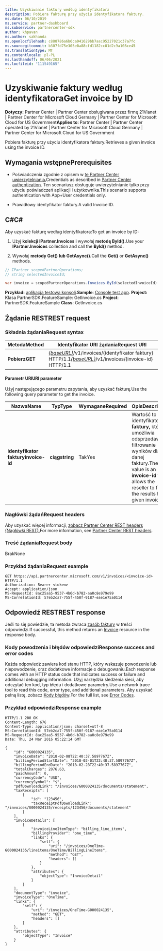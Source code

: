 ```yaml
---
title: Uzyskiwanie faktury według identyfikatora
description: Pobiera fakturę przy użyciu identyfikatora faktury.
ms.date: 06/10/2019
ms.service: partner-dashboard
ms.subservice: partnercenter-sdk
author: khpavan
ms.author: sakhanda
ms.openlocfilehash: c888786a6b6ca941629bb7aac95227021c37a7fc
ms.sourcegitcommit: b307fd75e305e0a88cfd1182cc01d2c9a108ce45
ms.translationtype: MT
ms.contentlocale: pl-PL
ms.lasthandoff: 06/06/2021
ms.locfileid: "111549165"
---
```

# <a name="get-invoice-by-id"></a><span data-ttu-id="3c75a-103">Uzyskiwanie faktury według identyfikatora</span><span class="sxs-lookup"><span data-stu-id="3c75a-103">Get invoice by ID</span></span>

<span data-ttu-id="3c75a-104">**Dotyczy:** Partner Center | Partner Center obsługiwana przez firmę 21Vianet | Partner Center for Microsoft Cloud Germany | Partner Center for Microsoft Cloud for US Government</span><span class="sxs-lookup"><span data-stu-id="3c75a-104">**Applies to**: Partner Center | Partner Center operated by 21Vianet | Partner Center for Microsoft Cloud Germany | Partner Center for Microsoft Cloud for US Government</span></span>

<span data-ttu-id="3c75a-105">Pobiera fakturę przy użyciu identyfikatora faktury.</span><span class="sxs-lookup"><span data-stu-id="3c75a-105">Retrieves a given invoice using the invoice ID.</span></span>

## <a name="prerequisites"></a><span data-ttu-id="3c75a-106">Wymagania wstępne</span><span class="sxs-lookup"><span data-stu-id="3c75a-106">Prerequisites</span></span>

- <span data-ttu-id="3c75a-107">Poświadczenia zgodnie z opisem w [te Partner Center uwierzytelniania.](partner-center-authentication.md)</span><span class="sxs-lookup"><span data-stu-id="3c75a-107">Credentials as described in [Partner Center authentication](partner-center-authentication.md).</span></span> <span data-ttu-id="3c75a-108">Ten scenariusz obsługuje uwierzytelnianie tylko przy użyciu poświadczeń aplikacji i użytkownika.</span><span class="sxs-lookup"><span data-stu-id="3c75a-108">This scenario supports authentication with App+User credentials only.</span></span>

- <span data-ttu-id="3c75a-109">Prawidłowy identyfikator faktury.</span><span class="sxs-lookup"><span data-stu-id="3c75a-109">A valid Invoice ID.</span></span>

## <a name="c"></a><span data-ttu-id="3c75a-110">C\#</span><span class="sxs-lookup"><span data-stu-id="3c75a-110">C\#</span></span>

<span data-ttu-id="3c75a-111">Aby uzyskać fakturę według identyfikatora:</span><span class="sxs-lookup"><span data-stu-id="3c75a-111">To get an invoice by ID:</span></span>

1. <span data-ttu-id="3c75a-112">Użyj **kolekcji IPartner.Invoices** i wywołaj **metodę ById().**</span><span class="sxs-lookup"><span data-stu-id="3c75a-112">Use your **IPartner.Invoices** collection and call the **ById()** method.</span></span>

2. <span data-ttu-id="3c75a-113">Wywołaj **metody Get()** **lub GetAsync().**</span><span class="sxs-lookup"><span data-stu-id="3c75a-113">Call the **Get()** or **GetAsync()** methods.</span></span>

``` csharp
// IPartner scopedPartnerOperations;
// string selectedInvoiceId;

var invoice = scopedPartnerOperations.Invoices.ById(selectedInvoiceId).Get();
```

<span data-ttu-id="3c75a-114">**Przykład:** [aplikacja testowa konsoli](console-test-app.md).</span><span class="sxs-lookup"><span data-stu-id="3c75a-114">**Sample**: [Console test app](console-test-app.md).</span></span> <span data-ttu-id="3c75a-115">**Project:** Klasa PartnerSDK.FeatureSample: GetInvoice.cs </span><span class="sxs-lookup"><span data-stu-id="3c75a-115">**Project**: PartnerSDK.FeatureSample **Class**: GetInvoice.cs</span></span>

## <a name="rest-request"></a><span data-ttu-id="3c75a-116">Żądanie REST</span><span class="sxs-lookup"><span data-stu-id="3c75a-116">REST request</span></span>

### <a name="request-syntax"></a><span data-ttu-id="3c75a-117">Składnia żądania</span><span class="sxs-lookup"><span data-stu-id="3c75a-117">Request syntax</span></span>

| <span data-ttu-id="3c75a-118">Metoda</span><span class="sxs-lookup"><span data-stu-id="3c75a-118">Method</span></span>  | <span data-ttu-id="3c75a-119">Identyfikator URI żądania</span><span class="sxs-lookup"><span data-stu-id="3c75a-119">Request URI</span></span>                                                                   |
|---------|-------------------------------------------------------------------------------|
| <span data-ttu-id="3c75a-120">**Pobierz**</span><span class="sxs-lookup"><span data-stu-id="3c75a-120">**GET**</span></span> | <span data-ttu-id="3c75a-121">[*{baseURL}*](partner-center-rest-urls.md)/v1/invoices/{identyfikator faktury} HTTP/1.1</span><span class="sxs-lookup"><span data-stu-id="3c75a-121">[*{baseURL}*](partner-center-rest-urls.md)/v1/invoices/{invoice-id} HTTP/1.1</span></span> |

#### <a name="uri-parameter"></a><span data-ttu-id="3c75a-122">Parametr URI</span><span class="sxs-lookup"><span data-stu-id="3c75a-122">URI parameter</span></span>

<span data-ttu-id="3c75a-123">Użyj następującego parametru zapytania, aby uzyskać fakturę.</span><span class="sxs-lookup"><span data-stu-id="3c75a-123">Use the following query parameter to get the invoice.</span></span>

| <span data-ttu-id="3c75a-124">Nazwa</span><span class="sxs-lookup"><span data-stu-id="3c75a-124">Name</span></span>           | <span data-ttu-id="3c75a-125">Typ</span><span class="sxs-lookup"><span data-stu-id="3c75a-125">Type</span></span>       | <span data-ttu-id="3c75a-126">Wymagane</span><span class="sxs-lookup"><span data-stu-id="3c75a-126">Required</span></span> | <span data-ttu-id="3c75a-127">Opis</span><span class="sxs-lookup"><span data-stu-id="3c75a-127">Description</span></span>                                                                                        |
|----------------|------------|----------|----------------------------------------------------------------------------------------------------|
| <span data-ttu-id="3c75a-128">**identyfikator faktury**</span><span class="sxs-lookup"><span data-stu-id="3c75a-128">**invoice-id**</span></span> | <span data-ttu-id="3c75a-129">**ciąg**</span><span class="sxs-lookup"><span data-stu-id="3c75a-129">**string**</span></span> | <span data-ttu-id="3c75a-130">Tak</span><span class="sxs-lookup"><span data-stu-id="3c75a-130">Yes</span></span>      | <span data-ttu-id="3c75a-131">Wartość to identyfikator **faktury,** który umożliwia odsprzedawcy filtrowanie wyników dla danej faktury.</span><span class="sxs-lookup"><span data-stu-id="3c75a-131">The value is an **invoice-id** that allows the reseller to filter the results for a given invoice.</span></span> |

### <a name="request-headers"></a><span data-ttu-id="3c75a-132">Nagłówki żądań</span><span class="sxs-lookup"><span data-stu-id="3c75a-132">Request headers</span></span>

<span data-ttu-id="3c75a-133">Aby uzyskać więcej informacji, [zobacz Partner Center REST headers (Nagłówki REST).](headers.md)</span><span class="sxs-lookup"><span data-stu-id="3c75a-133">For more information, see [Partner Center REST headers](headers.md).</span></span>

### <a name="request-body"></a><span data-ttu-id="3c75a-134">Treść żądania</span><span class="sxs-lookup"><span data-stu-id="3c75a-134">Request body</span></span>

<span data-ttu-id="3c75a-135">Brak</span><span class="sxs-lookup"><span data-stu-id="3c75a-135">None</span></span>

### <a name="request-example"></a><span data-ttu-id="3c75a-136">Przykład żądania</span><span class="sxs-lookup"><span data-stu-id="3c75a-136">Request example</span></span>

```http
GET https://api.partnercenter.microsoft.com/v1/invoices/<invoice-id> HTTP/1.1
Authorization: Bearer <token>
Accept: application/json
MS-RequestId: 8ac25aa5-9537-4b6d-b782-aa0c8e979e99
MS-CorrelationId: 57eb2ca7-755f-450f-9187-eae1e75a0114
```

## <a name="rest-response"></a><span data-ttu-id="3c75a-137">Odpowiedź REST</span><span class="sxs-lookup"><span data-stu-id="3c75a-137">REST response</span></span>

<span data-ttu-id="3c75a-138">Jeśli to się powiedzie, ta metoda zwraca [zasób faktury](invoice-resources.md#invoice) w treści odpowiedzi.</span><span class="sxs-lookup"><span data-stu-id="3c75a-138">If successful, this method returns an [Invoice](invoice-resources.md#invoice) resource in the response body.</span></span>

### <a name="response-success-and-error-codes"></a><span data-ttu-id="3c75a-139">Kody powodzenia i błędów odpowiedzi</span><span class="sxs-lookup"><span data-stu-id="3c75a-139">Response success and error codes</span></span>

<span data-ttu-id="3c75a-140">Każda odpowiedź zawiera kod stanu HTTP, który wskazuje powodzenie lub niepowodzenie, oraz dodatkowe informacje o debugowaniu.</span><span class="sxs-lookup"><span data-stu-id="3c75a-140">Each response comes with an HTTP status code that indicates success or failure and additional debugging information.</span></span> <span data-ttu-id="3c75a-141">Użyj narzędzia śledzenia sieci, aby odczytać ten kod, typ błędu i dodatkowe parametry.</span><span class="sxs-lookup"><span data-stu-id="3c75a-141">Use a network trace tool to read this code, error type, and additional parameters.</span></span> <span data-ttu-id="3c75a-142">Aby uzyskać pełną listę, zobacz [Kody błędów](error-codes.md).</span><span class="sxs-lookup"><span data-stu-id="3c75a-142">For the full list, see [Error Codes](error-codes.md).</span></span>

### <a name="response-example"></a><span data-ttu-id="3c75a-143">Przykład odpowiedzi</span><span class="sxs-lookup"><span data-stu-id="3c75a-143">Response example</span></span>

```http
HTTP/1.1 200 OK
Content-Length: 676
Content-Type: application/json; charset=utf-8
MS-CorrelationId: 57eb2ca7-755f-450f-9187-eae1e75a0114
MS-RequestId: 8ac25aa5-9537-4b6d-b782-aa0c8e979e99
Date: Thu, 24 Mar 2016 05:22:14 GMT

{
    "id": "G000024135",
    "invoiceDate": "2018-02-08T22:40:37.5897767Z",
    "billingPeriodStartDate": "2018-02-01T22:40:37.5897767Z",
    "billingPeriodEndDate": "2018-02-28T22:40:37.5897767Z",
    "totalCharges": 2076.63,
    "paidAmount": 0,
    "currencyCode": "USD",
    "currencySymbol": "$",
    "pdfDownloadLink": "/invoices/G000024135/documents/statement",
    "taxReceipts": [
        {
            "id": "123456",
            "taxReceiptPdfDownloadLink": "/invoices/G000024135/receipts/123456/documents/statement"
        }
    ],
    "invoiceDetails": [
        {
            "invoiceLineItemType": "billing_line_items",
            "billingProvider": "one_time",
            "links": {
                "self": {
                    "uri": "/invoices/OneTime-G000024135/lineitems/OneTime/BillingLineItems",
                    "method": "GET",
                    "headers": []
                }
            },
            "attributes": {
                "objectType": "InvoiceDetail"
            }
        }
    ],
    "documentType": "invoice",
    "invoiceType": "OneTime",
    "links": {
        "self": {
            "uri": "/invoices/OneTime-G000024135",
            "method": "GET",
            "headers": []
        }
    },
    "attributes": {
        "objectType": "Invoice"
    }
}
```
